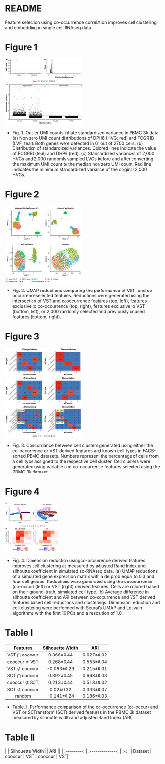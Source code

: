 # README
Feature selection using co-occurrence correlation improves cell clustering and embedding in single cell RNAseq data

# Figure 1 
![alt text](https://github.com/ncsu-penglab/cooccur_feature_selection/blob/master/Results/figure1_1.jpg?raw=true)
* Fig. 1. Outlier UMI counts inflate standardized variance in PBMC 3k data. (a) Non zero UMI count distributions of DPH6 (HVG; red) and FCGR1B (LVF, teal). Both genes were detected in 61 out of 2700 cells. (b) Distribution of standardized variances. Colored lines indicate the value of FCGRB1 (teal) and DHP6 (red). (c) Standardized variances of 2,000 HVGs and 2,000 randomly sampled LVGs before and after converting the maximum UMI count to the median non zero UMI count. Red line indicates the minimum standardized variance of the original 2,000 HVGs.

# Figure 2
![alt text](https://github.com/ncsu-penglab/cooccur_feature_selection/blob/master/Results/figure2_1.jpg?raw=true)
* Fig. 2. UMAP reductions comparing the performance of VST- and co-occurrenceselected features. Reductions were generated using the intersection of VST and cooccurrence features (top, left), features exclusive to co-occurrence (top, right),
features exclusive to VST (bottom, left), or 2,000 randomly selected and previously
unused features (bottom, right).

# Figure 3
![alt text](https://github.com/ncsu-penglab/cooccur_feature_selection/blob/master/Results/figure3_1.jpg?raw=true)
* Fig. 3. Concordance between cell clusters generated using either the co-occurrence or VST derived features and known cell types in FACS-sorted PBMC datasets. Numbers represent the percentage of cells from a cell type assigned to the respective cell cluster. Cell clusters were generated using variable and co-occurrence features selected using the PBMC 3k dataset.

# Figure 4 
![alt text](https://github.com/ncsu-penglab/cooccur_feature_selection/blob/master/Results/figure4_1.jpg?raw=true)
* Fig. 4. Dimension reduction usingco-occurrence derived features improves cell clustering as measured by adjusted Rand Index and silhoutte coefficient in simulated sc-RNAseq data. (a) UMAP reductions of a simulated gene expression matrix with a de.prob equal to 0.3 and four cell groups. Reductions were generated using the cooccurrence (co-occur) (left) or VST (right) derived features. Cells are colored based on their ground-truth, simulated cell type. (b) Average difference in silhoutte coefficient and ARI between co-occurrence and VST derived features based cell reductions and clusterings. Dimension reduction and cell clustering were performed with Seurat’s UMAP and Louvain algorithms with the first 10 PCs and a resolution
of 1.0.

# Table I
| Features | Silhouette Width | ARI |
| :------: | :------: | :------: |
| VST ⋂ cooccur | 0.366±0.44 | 0.627±0.02 |
| cooccur ⊄ VST | 0.268±0.44 | 0.553±0.04 |
| VST ⊄ cooccur | -0.083±0.29 | 0.215±0.01 |
| SCT ⋂ cooccur | 0.392±0.45 | 0.668±0.03 |
| cooccur ⊄ SCT | 0.213±0.44 | 0.518±0.02 |
| SCT ⊄ cooccur | 0.02±0.32 | 0.333±0.07 |
| random | -0.141±0.24 | 0.186±0.03 |
* Table. I. Performance comparison of the co-occurrence (co-occur)
and VST or SCTransform (SCT) derived features in the PBMC 3k
dataset measured by silhoutte width and adjusted Rand Index (ARI).

# Table II
|             | Silhouette Width || ARI ||
| :---------: | :--------------: | :-: |
| Dataset     | cooccur | VST   | cooccur | VST|


